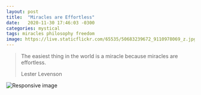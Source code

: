 ```yaml
---
layout: post
title:  "Miracles are Effortless"
date:   2020-11-30 17:46:03 -0300
categories: mystical
tags: miracles philosophy freedom
image: https://live.staticflickr.com/65535/50683239672_9110978069_z.jpg
---
```


<blockquote class="blockquote">
  <p class="mb-0">The easiest thing in the world is a miracle because miracles are effortless.</p>
  <footer class="blockquote-footer">Lester Levenson</footer>
</blockquote>

<img src="{{page.image}}" class="img-thumbnail rounded mx-auto d-block" alt="Responsive image" >
